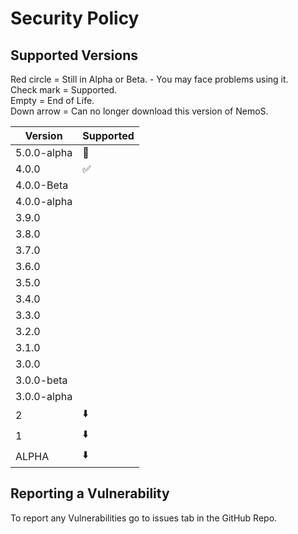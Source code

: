 # Security Policy

## Supported Versions
Red circle = Still in Alpha or Beta. - You may face problems using it. <br>
Check mark = Supported. <br>
Empty = End of Life. <br>
Down arrow = Can no longer download this version of NemoS. <br>

| Version     | Supported          |
| -------     | ------------------ |
| 5.0.0-alpha | :red_circle:       | 
| 4.0.0       | :white_check_mark: |
| 4.0.0-Beta  |                    | 
| 4.0.0-alpha |                    | 
| 3.9.0       |                    |
| 3.8.0       |                    |
| 3.7.0       |                    |
| 3.6.0       |                    |
| 3.5.0       |                    |
| 3.4.0       |                    |
| 3.3.0       |                    |
| 3.2.0       |                    |
| 3.1.0       |                    |
| 3.0.0       |                    |
| 3.0.0-beta  |                    |
| 3.0.0-alpha |                    |
| 2           | ⬇️                 |
| 1           | ⬇️                 |
| ALPHA       | ⬇️                 |




## Reporting a Vulnerability

To report any Vulnerabilities go to issues tab in the GitHub Repo. 

